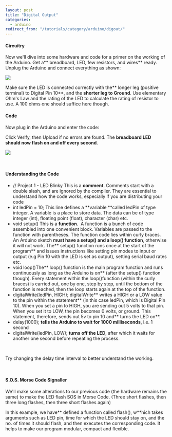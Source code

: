 ```yaml
---
layout: post
title: "Digital Output"
categories:
  - arduino
redirect_from: "/tutorials/category/arduino/digout/"
---
```


#### Circuitry

Now we'll dive into some hardware and code for a primer on the working of the Arduino. Get a** breadboard, LED, few resistors, and wires** ready. Unplug the Arduino and connect everything as shown:

**![][1]**

Make sure the LED is connected correctly with the** longer leg (positive terminal) to Digital Pin 10**, and the **shorter leg to Ground**. Use elementary Ohm's Law and the rating of the LED to calculate the rating of resistor to use. A 100 ohms one should suffice here though. 

#### Code

Now plug in the Arduino and enter the code:

Click Verify, then Upload if no errors are found. The **breadboard LED should now flash on and off every second**.

**![][2]**

 

#### Understanding the Code

* // Project 1 - LED Blinky This is a **comment**. Comments start with a double slash, and are ignored by the compiler. They are essential to understand how the code works, especially if you are distributing your code
* int ledPin = 10; This line defines a **variable **called ledPin of type integer. A variable is a place to store data. The data can be of type integer (int), floating point (float), character (char) etc.
* void setup() This is a **function**.  A function is a bunch of code assembled into one convenient block. Variables are passed to the function with parentheses. The function code lies within curly braces. An Arduino sketch **must have a setup() and a loop() function**, otherwise it will not work. The** setup() function runs once at the start of the program** and issues instructions like setting pin modes to input or output (e.g Pin 10 with the LED is set as output), setting serial baud rates etc.
* void loop()The** loop() function is the main program function and runs continuously as long as the Arduino is on** (after the setup() function though). Every statement within the loop()function (within the curly braces) is carried out, one by one, step by step, until the bottom of the function is reached, then the loop starts again at the top of the function.
* digitalWrite(ledPin, HIGH); digitalWrite** writes a HIGH or a LOW value to the pin within the statement** (in this case ledPin, which is Digital Pin 10). When you set a pin to HIGH, you are sending out 5 volts to that pin. When you set it to LOW, the pin becomes 0 volts, or ground. This statement, therefore, sends out 5v to pin 10 and** turns the LED on**.
* delay(1000); **tells the Arduino to wait for 1000 milliseconds**, i.e. 1 second
* digitalWrite(ledPin, LOW); **turns off the LED**, after which it waits for another one second before repeating the process.

 

Try changing the delay time interval to better understand the working.

 

#### S.O.S. Morse Code Signaller

We'll make some alterations to our previous code (the hardware remains the same) to make the LED flash SOS in Morse Code. (Three short flashes, then three long flashes, then three short flashes again)

In this example, we have** defined a function called flash(), w**hich takes arguments such as LED pin, time for which the LED should stay on, and the no. of times it should flash, and then executes the corresponding code. It helps to make our program modular, compact and flexible.

[1]: https://lh3.googleusercontent.com/0yIdsO9e-TNflxjeDdpE0euuWyOJbQomTkE1qvQUeH0vrlq9pjAnHZwQehwimIghHsWPxiC6CW9xX9adagYY3JLrMbW8_CYh3hQ9FmidbxRyKWrA6GQ
[2]: https://lh6.googleusercontent.com/219RGs5leG3skh5O3TwY29xBjb1Ajc0dlu9r7E_1gqVVsUfEGPDqgTPVjeKfn5YpwxIvlOQ_G0cSpwwYP9q3LPhCdJNZjzPek-6PCPVsyxfkjZK6YwI
